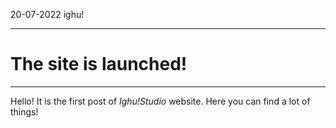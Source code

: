 <p class="date">20-07-2022 <i class="icon-book"></i> ighu!</p>

___

# The site is launched!

___

Hello! It is the first post of _Ighu!Studio_ website. Here you can find a lot of things!
